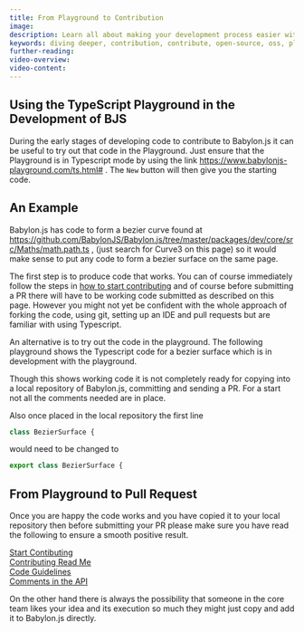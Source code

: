```yaml
---
title: From Playground to Contribution
image: 
description: Learn all about making your development process easier with the super handy playground.
keywords: diving deeper, contribution, contribute, open-source, oss, playground, develope
further-reading:
video-overview:
video-content:
---
```


## Using the TypeScript Playground in the Development of BJS

During the early stages of developing code to contribute to Babylon.js it can be useful to try out that code in the Playground. Just ensure that the Playground is in Typescript mode by using the link https://www.babylonjs-playground.com/ts.html# . The `New` button will then give you the starting code. 

## An Example

Babylon.js has code to form a bezier curve found at https://github.com/BabylonJS/Babylon.js/tree/master/packages/dev/core/src/Maths/math.path.ts , (just search for Curve3 on this page) so it would make sense to put any code to form a bezier surface on the same page.

The first step is to produce code that works. You can of course immediately follow the steps in [how to start contributing](/contribute/howToStart) and of course before submitting a PR there will have to be working code submitted as described on this page. However you might not yet be confident with the whole approach of forking the code, using git, setting up an IDE and pull requests but are familiar with using Typescript.

An alternative is to try out the code in the playground. The following playground shows the Typescript code for a bezier surface which is in development with the playground.

<Playground id="H3AF26#1" title="Playground Code Example - Bezier Surface" description="Simple playground example of a Bezier Surface." image="/img/playgroundsAndNMEs/features/divingDeeperUsingPlaygrounds1.jpg"/>

Though this shows working code it is not completely ready for copying into a local repository of Babylon.js, committing and sending a PR. For a start not all the comments needed are in place. 

Also once placed in the local repository the first line

```javascript
class BezierSurface {
```

would need to be changed to

```javascript
export class BezierSurface {
```


## From Playground to Pull Request

Once you are happy the code works and you have copied it to your local repository then before submitting your PR please make sure you have read the following to ensure a smooth positive result.

[Start Contibuting](/contribute/howToStart)  
[Contributing Read Me](https://github.com/BabylonJS/Babylon.js/blob/master/contributing.md)  
[Code Guidelines](/workflow/wfDeeper/developWithBjs/approvedNamingConventions)  
[Comments in the API](/contributeToAPI)

On the other hand there is always the possibility that someone in the core team likes your idea and its execution so much they might just copy and add it to Babylon.js directly.


&nbsp;